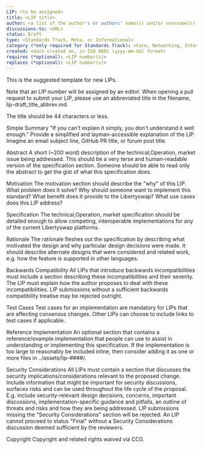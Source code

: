```yaml
---
LIP: <to be assigned>
title: <LIP title>
author: <a list of the author's or authors' name(s) and/or username(s), or name(s) and email(s), e.g. (use with the parentheses or triangular brackets): FirstName LastName (@GitHubUsername), FirstName LastName <foo@bar.com>, FirstName (@GitHubUsername) and GitHubUsername (@GitHubUsername)>
discussions-to: <URL>
status: Draft
type: <Standards Track, Meta, or Informational>
category (*only required for Standards Track): <Core, Networking, Interface>
created: <date created on, in ISO 8601 (yyyy-mm-dd) format>
requires (*optional): <LIP number(s)>
replaces (*optional): <LIP number(s)>
---
```

This is the suggested template for new LIPs.

Note that an LIP number will be assigned by an editor. When opening a pull request to submit your LIP, please use an abbreviated title in the filename, lip-draft_title_abbrev.md.

The title should be 44 characters or less.

Simple Summary
"If you can't explain it simply, you don't understand it well enough." Provide a simplified and layman-accessible explanation of the LIP. Imagine an email subject line, GitHub PR title, or forum post title.

Abstract
A short (~200 word) description of the technical,Operation, market issue being addressed. This should be a very terse and human-readable version of the specification section. Someone should be able to read only the abstract to get the gist of what this specification does.

Motivation
The motivation section should describe the "why" of this LIP. What problem does it solve? Why should someone want to implement this standard? What benefit does it provide to the Libertyswap? What use cases does this LIP address?

Specification
The technical,Operation, market specification should be detailed enough to allow competing, interoperable implementations for any of the current Libertyswap platforms.

Rationale
The rationale fleshes out the specification by describing what motivated the design and why particular design decisions were made. It should describe alternate designs that were considered and related work, e.g. how the feature is supported in other languages.

Backwards Compatibility
All LIPs that introduce backwards incompatibilities must include a section describing these incompatibilities and their severity. The LIP must explain how the author proposes to deal with these incompatibilities. LIP submissions without a sufficient backwards compatibility treatise may be rejected outright.

Test Cases
Test cases for an implementation are mandatory for LIPs that are affecting consensus changes. Other LIPs can choose to include links to test cases if applicable.

Reference Implementation
An optional section that contains a reference/example implementation that people can use to assist in understanding or implementing this specification. If the implementation is too large to reasonably be included inline, then consider adding it as one or more files in ../assets/lip-####/.

Security Considerations
All LIPs must contain a section that discusses the security implications/considerations relevant to the proposed change. Include information that might be important for security discussions, surfaces risks and can be used throughout the life cycle of the proposal. E.g. include security-relevant design decisions, concerns, important discussions, implementation-specific guidance and pitfalls, an outline of threats and risks and how they are being addressed. LIP submissions missing the "Security Considerations" section will be rejected. An LIP cannot proceed to status "Final" without a Security Considerations discussion deemed sufficient by the reviewers.

Copyright
Copyright and related rights waived via CC0.
